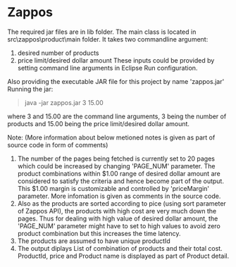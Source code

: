 Zappos
======

The required jar files are in lib folder. The main class is located in src\zappos\product\main folder.
It takes two commandline argument:
1. desired number of products
2. price limit/desired dollar amount 
These inputs could be provided by setting command line arguments in Eclipse Run configuration.

Also providing the executable JAR file for this project by name 'zappos.jar' 
Running the jar: 

>java -jar zappos.jar 3 15.00

where 3 and 15.00 are the command line arguments, 3 being the number of products and 15.00 being  the price limit/desired dollar amount.

Note:
(More information about below metioned notes is given as part of source code in form of comments)
1. The number of the pages being fetched is currently set to 20 pages which could be increased by changing 'PAGE_NUM' parameter. The product combinations within $1.00 range of desired dollar amount are considered to satisfy the criteria and hence become part of the output. This $1.00 margin is customizable and controlled by 'priceMargin' parameter. More infomation is given as comments in the source code. 
2. Also as the products are sorted according to pice (using sort parameter of Zappos API), the products with high cost are very much down the pages. Thus for dealing with high value of desired dollar amount, the 'PAGE_NUM' parameter might have to set to high values to avoid zero product combination but this increases the time latency.
3. The products are assumed to have unique productId
4. The output diplays List of combination of products and their total cost. ProductId, price and Product name is displayed as part of Product detail.


